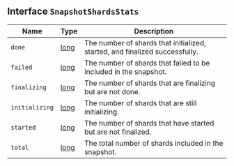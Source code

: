 ## Interface `SnapshotShardsStats`

| Name | Type | Description |
| - | - | - |
| `done` | [long](./long.md) | The number of shards that initialized, started, and finalized successfully. |
| `failed` | [long](./long.md) | The number of shards that failed to be included in the snapshot. |
| `finalizing` | [long](./long.md) | The number of shards that are finalizing but are not done. |
| `initializing` | [long](./long.md) | The number of shards that are still initializing. |
| `started` | [long](./long.md) | The number of shards that have started but are not finalized. |
| `total` | [long](./long.md) | The total number of shards included in the snapshot. |
